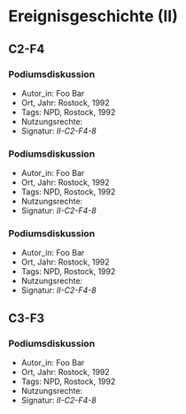 # Ereignisgeschichte (II)

## C2-F4
### **Podiumsdiskussion**
* Autor_in: Foo Bar
* Ort, Jahr: Rostock, 1992
* Tags: NPD, Rostock, 1992
* Nutzungsrechte:
* Signatur: *II-C2-F4-8*
### **Podiumsdiskussion**
* Autor_in: Foo Bar
* Ort, Jahr: Rostock, 1992
* Tags: NPD, Rostock, 1992
* Nutzungsrechte:
* Signatur: *II-C2-F4-8*
### **Podiumsdiskussion**
* Autor_in: Foo Bar
* Ort, Jahr: Rostock, 1992
* Tags: NPD, Rostock, 1992
* Nutzungsrechte:
* Signatur: *II-C2-F4-8*

## C3-F3
### **Podiumsdiskussion**
* Autor_in: Foo Bar
* Ort, Jahr: Rostock, 1992
* Tags: NPD, Rostock, 1992
* Nutzungsrechte:
* Signatur: *II-C2-F4-8*

